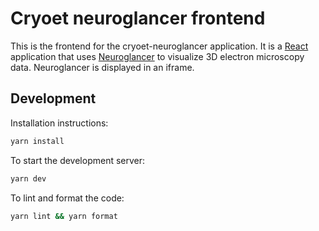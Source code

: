 # Cryoet neuroglancer frontend

This is the frontend for the cryoet-neuroglancer application. It is a [React](https://reactjs.org/) application that uses [Neuroglancer](https://neuroglancer-demo.appspot.com/) to visualize 3D electron microscopy data. Neuroglancer is displayed in an iframe.

## Development

Installation instructions:

```bash
yarn install
```

To start the development server:

```bash
yarn dev
```

To lint and format the code:

```bash
yarn lint && yarn format
```
